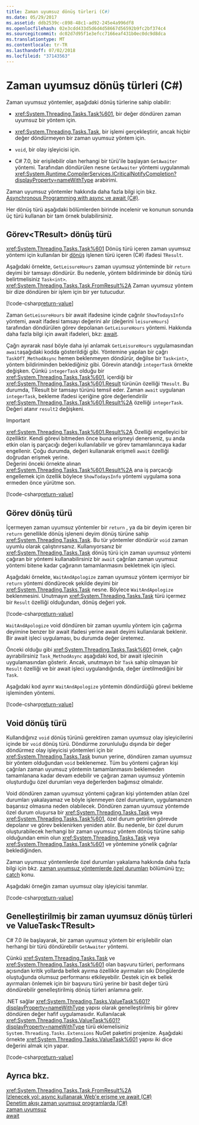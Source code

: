 ```yaml
---
title: Zaman uyumsuz dönüş türleri (C#)
ms.date: 05/29/2017
ms.assetid: ddb2539c-c898-48c1-ad92-245e4a996df8
ms.openlocfilehash: 02e3cdd433d5d6d4d58667d56592b9fc2bf374c4
ms.sourcegitcommit: dc02d7d95f1e3efcc7166eaf431b0ec0dc9d8dca
ms.translationtype: MT
ms.contentlocale: tr-TR
ms.lasthandoff: 07/02/2018
ms.locfileid: "37143563"
---
```

# <a name="async-return-types-c"></a>Zaman uyumsuz dönüş türleri (C#)
Zaman uyumsuz yöntemler, aşağıdaki dönüş türlerine sahip olabilir:

- <xref:System.Threading.Tasks.Task%601>, bir değer döndüren zaman uyumsuz bir yöntem için. 
 
-  <xref:System.Threading.Tasks.Task>, bir işlemi gerçekleştirir, ancak hiçbir değer döndürmeyen bir zaman uyumsuz yöntem için.

- `void`, bir olay işleyicisi için. 

- C# 7.0, bir erişilebilir olan herhangi bir türü'ile başlayan `GetAwaiter` yöntemi. Tarafından döndürülen nesne `GetAwaiter` yöntemi uygulanmalı <xref:System.Runtime.CompilerServices.ICriticalNotifyCompletion?displayProperty=nameWithType> arabirimi.
  
Zaman uyumsuz yöntemler hakkında daha fazla bilgi için bkz. [Asynchronous Programming with async ve await (C#)](../../../../csharp/programming-guide/concepts/async/index.md).  
  
Her dönüş türü aşağıdaki bölümlerden birinde incelenir ve konunun sonunda üç türü kullanan bir tam örnek bulabilirsiniz.  
  
##  <a name="BKMK_TaskTReturnType"></a> Görev\<TResult\> dönüş türü  
<xref:System.Threading.Tasks.Task%601> Dönüş türü içeren zaman uyumsuz yöntemi için kullanılan bir [dönüş](../../../../csharp/language-reference/keywords/return.md) işlenen türü içeren (C#) ifadesi `TResult`.  
  
Aşağıdaki örnekte, `GetLeisureHours` zaman uyumsuz yönteminde bir `return` deyimi bir tamsayı döndürür. Bu nedenle, yöntem bildiriminde bir dönüş türü belirtmelisiniz `Task<int>`.  <xref:System.Threading.Tasks.Task.FromResult%2A> Zaman uyumsuz yöntem bir dize döndüren bir işlem için bir yer tutucudur.
  
[!code-csharp[return-value](../../../../../samples/snippets/csharp/programming-guide/async/async-returns1.cs)]

Zaman `GetLeisureHours` bir await ifadesine içinde çağrılır `ShowTodaysInfo` yöntemi, await ifadesi tamsayı değerini alır (değerini `leisureHours`) tarafından döndürülen görev depolanan `GetLeisureHours` yöntemi. Hakkında daha fazla bilgi için await ifadeleri, bkz: [await](../../../../csharp/language-reference/keywords/await.md).  
  
Çağrı ayırarak nasıl böyle daha iyi anlamak `GetLeisureHours` uygulamasından `await`aşağıdaki kodda gösterildiği gibi. Yöntemine yapılan bir çağrı `TaskOfT_MethodAsync` hemen beklenmeyen döndürür, değilse bir `Task<int>`, yöntem bildiriminden beklediğiniz gibi. Görevin atandığı `integerTask` örnekte değişken. Çünkü `integerTask` olduğu bir <xref:System.Threading.Tasks.Task%601>, içerdiği bir <xref:System.Threading.Tasks.Task%601.Result> türünün özelliği `TResult`. Bu durumda, TResult bir tamsayı türünü temsil eder. Zaman `await` uygulanan `integerTask`, bekleme ifadesi içeriğine göre değerlendirilir <xref:System.Threading.Tasks.Task%601.Result%2A> özelliği `integerTask`. Değeri atanır `result2` değişkeni.  
  
> [!IMPORTANT]
>  <xref:System.Threading.Tasks.Task%601.Result%2A> Özelliği engelleyici bir özelliktir. Kendi görevi bitmeden önce buna erişmeyi denerseniz, şu anda etkin olan iş parçacığı değeri kullanılabilir ve görev tamamlanıncaya kadar engellenir. Çoğu durumda, değeri kullanarak erişmeli `await` özelliği doğrudan erişmek yerine. <br/> Değerini önceki örnekte alınan <xref:System.Threading.Tasks.Task%601.Result%2A> ana iş parçacığı engellemek için özellik böylece `ShowTodaysInfo` yöntemi uygulama sona ermeden önce yürütme son.  

[!code-csharp[return-value](../../../../../samples/snippets/csharp/programming-guide/async/async-returns1a.cs#1)]
  
##  <a name="BKMK_TaskReturnType"></a> Görev dönüş türü  
İçermeyen zaman uyumsuz yöntemler bir `return` , ya da bir deyim içeren bir `return` genellikle dönüş işleneni deyim dönüş türüne sahip <xref:System.Threading.Tasks.Task>. Bu tür yöntemler döndürür `void` zaman uyumlu olarak çalıştırırsanız. Kullanıyorsanız bir <xref:System.Threading.Tasks.Task> dönüş türü için zaman uyumsuz yöntemi çağıran bir yöntemi kullanabilirsiniz bir `await` çağrılan zaman uyumsuz yöntemi bitene kadar çağıranın tamamlanmasını bekletmek için işleci.  
  
Aşağıdaki örnekte, `WaitAndApologize` zaman uyumsuz yöntem içermiyor bir `return` yöntemi döndürecek şekilde deyimi bir <xref:System.Threading.Tasks.Task> nesne. Böylece `WaitAndApologize` beklenmesini. Unutmayın <xref:System.Threading.Tasks.Task> türü içermez bir `Result` özelliği olduğundan, dönüş değeri yok.  

[!code-csharp[return-value](../../../../../samples/snippets/csharp/programming-guide/async/async-returns2.cs)]  
  
`WaitAndApologize` void döndüren bir zaman uyumlu yöntem için çağırma deyimine benzer bir await ifadesi yerine await deyimi kullanılarak beklenir. Bir await işleci uygulaması, bu durumda değer üretemez.  
  
Önceki olduğu gibi <xref:System.Threading.Tasks.Task%601> örnek, çağrı ayırabilirsiniz `Task_MethodAsync` aşağıdaki kod, bir await işlecinin uygulamasından gösterir. Ancak, unutmayın bir `Task` sahip olmayan bir `Result` özelliği ve bir await işleci uygulandığında, değer üretilmediğini bir `Task`.  
  
Aşağıdaki kod ayırır `WaitAndApologize` yöntemin döndürdüğü görevi bekleme işleminden yöntemi.  
 
[!code-csharp[return-value](../../../../../samples/snippets/csharp/programming-guide/async/async-returns2a.cs#1)]  
 
##  <a name="BKMK_VoidReturnType"></a> Void dönüş türü  
Kullandığınız `void` dönüş türünü gerektiren zaman uyumsuz olay işleyicilerini içinde bir `void` dönüş türü. Döndürme zorunluluğu dışında bir değer döndürmez olay işleyicisi yöntemleri için bir <xref:System.Threading.Tasks.Task> bunun yerine, döndüren zaman uyumsuz bir yöntem olduğundan `void` beklenemez. Tüm bu yöntemi çağıran kişi çağrılan zaman uyumsuz yöntemin tamamlanmasını beklemeden tamamlanana kadar devam edebilir ve çağıran zaman uyumsuz yöntemin oluşturduğu özel durumları veya değerlerden bağımsız olmalıdır.  
  
Void döndüren zaman uyumsuz yöntemi çağıran kişi yöntemden atılan özel durumları yakalayamaz ve böyle işlenmeyen özel durumların, uygulamanızın başarısız olmasına neden olabilecek. Döndüren zaman uyumsuz yöntemde özel durum oluşursa bir <xref:System.Threading.Tasks.Task> veya <xref:System.Threading.Tasks.Task%601>, özel durum getirilen görevde depolanır ve görev beklenirken yeniden atılır. Bu nedenle, bir özel durum oluşturabilecek herhangi bir zaman uyumsuz yöntem dönüş türüne sahip olduğundan emin olun <xref:System.Threading.Tasks.Task> veya <xref:System.Threading.Tasks.Task%601> ve yöntemine yönelik çağrılar beklediğinden.  
  
Zaman uyumsuz yöntemlerde özel durumları yakalama hakkında daha fazla bilgi için bkz. [zaman uyumsuz yöntemlerde özel durumları](../../../language-reference/keywords/try-catch.md#exceptions-in-async-methods) bölümünü [try-catch](../../../language-reference/keywords/try-catch.md) konu.  
  
Aşağıdaki örneğin zaman uyumsuz olay işleyicisi tanımlar.  
 
[!code-csharp[return-value](../../../../../samples/snippets/csharp/programming-guide/async/async-returns3.cs)]  
 
## <a name="generalized-async-return-types-and-valuetasktresult"></a>Genelleştirilmiş bir zaman uyumsuz dönüş türleri ve ValueTask\<TResult\>

C# 7.0 ile başlayarak, bir zaman uyumsuz yöntem bir erişilebilir olan herhangi bir türü döndürebilir `GetAwaiter` yöntemi.
 
Çünkü <xref:System.Threading.Tasks.Task> ve <xref:System.Threading.Tasks.Task%601> olan başvuru türleri, performans açısından kritik yollarda bellek ayırma özellikle ayırmaları sıkı Döngülerde oluştuğunda olumsuz performansı etkileyebilir. Destek için ek bellek ayırmaları önlemek için bir başvuru türü yerine bir basit değer türü döndürebilir genelleştirilmiş dönüş türleri anlamına gelir. 

.NET sağlar <xref:System.Threading.Tasks.ValueTask%601?displayProperty=nameWithType> yapısı olarak genelleştirilmiş bir görev döndüren değer hafif uygulamasıdır. Kullanılacak <xref:System.Threading.Tasks.ValueTask%601?displayProperty=nameWithType> türü eklemelisiniz `System.Threading.Tasks.Extensions` NuGet paketini projenize. Aşağıdaki örnekte <xref:System.Threading.Tasks.ValueTask%601> yapısı iki dice değerini almak için yapar. 
  
[!code-csharp[return-value](../../../../../samples/snippets/csharp/programming-guide/async/async-valuetask.cs)]

## <a name="see-also"></a>Ayrıca bkz.  
<xref:System.Threading.Tasks.Task.FromResult%2A>   
[İzlenecek yol: async kullanarak Web'e erişme ve await (C#)](../../../../csharp/programming-guide/concepts/async/walkthrough-accessing-the-web-by-using-async-and-await.md)   
[Denetim akışı zaman uyumsuz programlarda (C#)](../../../../csharp/programming-guide/concepts/async/control-flow-in-async-programs.md)   
[zaman uyumsuz](../../../../csharp/language-reference/keywords/async.md)   
[await](../../../../csharp/language-reference/keywords/await.md)
